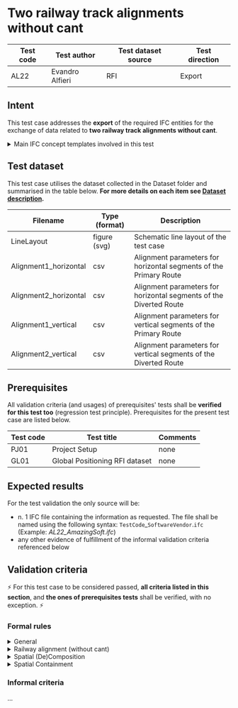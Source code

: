 # Two railway track alignments without cant

| Test code | Test author     | Test dataset source | Test direction |
|-----------|-----------------|---------------------|----------------|
| AL22      | Evandro Alfieri | RFI                 | Export         |



## Intent

This test case addresses the **export** of the required IFC entities for the exchange of data related to **two railway track alignments without cant**.

<details><summary>Main IFC concept templates involved in this test</summary> 

- Project Global Positioning
- Alignment Layout
- Spatial Decomposition
- Spatial Containment
- Alignment Geometry
- Alignment Geometry Gradient
</details>





## Test dataset

This test case utilises the dataset collected in the Dataset folder and summarised in the table below. **For more details on each item see [Dataset description](Dataset/README.md).**

| Filename              | Type (format) | Description                                                        |
|-----------------------|---------------|--------------------------------------------------------------------|
| LineLayout            | figure (svg)  | Schematic line layout of the test case                             |
| Alignment1_horizontal | csv           | Alignment parameters for horizontal segments of the Primary Route  |
| Alignment2_horizontal | csv           | Alignment parameters for horizontal segments of the Diverted Route |
| Alignment1_vertical   | csv           | Alignment parameters for vertical segments of the Primary Route    |
| Alignment2_vertical   | csv           | Alignment parameters for vertical segments of the Diverted Route   |




## Prerequisites

All validation criteria (and usages) of prerequisites' tests shall be **verified for this test too** (regression test principle). Prerequisites for the present test case are listed below.

| Test code | Test title                     | Comments |
|-----------|--------------------------------|----------|
| PJ01      | Project Setup                  | none     |
| GL01      | Global Positioning RFI dataset | none     |




## Expected results

For the test validation the only source will be:

- n. 1 IFC file containing the information as requested. The file shall be named using the following syntax: `TestCode`_`SoftwareVendor`.`ifc` (Example: *AL22_AmazingSoft.ifc*)
- any other evidence of fulfillment of the informal validation criteria referenced below




## Validation criteria
:zap: For this test case to be considered passed, **all criteria listed in this section**, and **the ones of prerequisites tests** shall be verified, with no exception. :zap:

### Formal rules

<details><summary>General</summary>

| **RULE ID** | **CRITERIA**                                                      | **VALUE [examples]**  |
|-------------|-------------------------------------------------------------------|-----------------------|
| GENE_00     | All validation criteria of precondition's tests shall be verified |                       |
| GENE_01     | All requested entities (and attributes) exist in file             | As per Entities Table |

#### Entities Table

| **Element**            | **Attribute**   | **Value**                                               | **Notes** |
|------------------------|-----------------|---------------------------------------------------------|-----------|
| IfcAlignment           | Name            | Alignment 1_Primary route                               |           |
|                        | ObjectType      | Railway track alignment                                 |           |
|                        | PredefinedType  | USERDEFINED                                             |           |
| IfcAlignment           | Name            | Alignment 2_Diverted route                              |           |
|                        | ObjectType      | Railway track alignment                                 |           |
|                        | PredefinedType  | USERDEFINED                                             |           |
| IfcAlignmentHorizontal | Name            | AH1                                                     |           |
| IfcAlignmentVertical   | Name            | AV1                                                     |           |
| IfcAlignmentHorizontal | Name            | AH2                                                     |           |
| IfcAlignmentVertical   | Name            | AV2                                                     |           |
| IfcSite                | Name            | Sito                                                    |           |
|                        | Description     | 'One of the many sites that can be present in the file' |           |
| IfcRailway             | Name            | LO1336                                                  |           |
|                        | Description     | Foligno                                                 |           |
|                        | ObjectType      | Località                                                |           |
|                        | PredefinedType  | USERDEFINED                                             |           |
|                        | CompositionType | ELEMENT                                                 |           |

</details>




<details><summary>Railway alignment (without cant)</summary>

> **Acceptance criteria**: For the **Railway alignment (without cant)** capability, the validation procedure must verify that **all** the following validation criteria are satisfied.

| **RULE ID** | **CRITERIA**                                                    | **VALUE [examples]**                           |
|-------------|-----------------------------------------------------------------|------------------------------------------------|
| SITE_00     | All IfcAlignment shall always be contained in an IfcSite        |                                                |
| ALIG_00     | Alignment layout structure is verified                          | See steps                                      |
| ALIG_01     | Number of alignments contained in file                          | [2]                                            |
| ALIG_02     | Parameters of alignment segments are verified                   | As per Alignment Table                         |
| ALIG_03     | Alignment geometric compliance is verified                      | As per Alignment geometric compliance document |
| DIST_02     | Required precision for length of alignment's segments           | [0,0001] or [1.E-4]                            |
| ANGL_02     | Required precision for angles and slope of alignment's segments | [0,000001] or [1.E-6]                          |


<details><summary>ALIG_00 steps</summary>

| **STEP ID** | **STEP**                                                                                                                                           |
|-------------|----------------------------------------------------------------------------------------------------------------------------------------------------|
| ALIG_00.1   | Each IfcAlignment must nest exactly 1 IfcAlignmentHorizontal                                                                                       |
| ALIG_00.2   | Each IfcAlignment must nest at most 1 IfcAlignmentVertical                                                                                         |
| ALIG_00.3   | Each IfcAlignment must nest exactly 1 IfcAlignmentVertical                                                                                         |
| ALIG_00.6   | Each IfcAlignmentHorizontal must be nested only by 1 IfcAlignment                                                                                  |
| ALIG_00.7   | Each IfcAlignmentVertical must be nested only by 1 IfcAlignment                                                                                    |
| ALIG_00.9   | Each IfcAlignment must nest only the following entities: IfcAlignmentHorizontal, IfcAlignmentVertical, IfcAlignmentCant, IfcReferent, IfcAlignment |
| ALIG_00.10  | Each IfcAlignmentHorizontal nests a list of IfcAlignmentSegment, each of which has DesignParameters typed as IfcAlignmentHorizontalSegment         |
| ALIG_00.11  | Each IfcAlignmentVertical nests a list of IfcAlignmentSegment, each of which has DesignParameters typed as IfcAlignmentVerticalSegment             |

</details>

<details><summary>Details for DIST_02 and ANGL_02</summary>

Precision for length (DIST_002) applies to the values of the following attributes:
- `IfcAlignmentHorizontalSegment`.StartPoint
- `IfcAlignmentHorizontalSegment`.SegmentLength
- `IfcAlignmentVerticalSegment`.StartDistAlong
- `IfcAlignmentVerticalSegment`.HorizontalLength
- `IfcAlignmentCantSegment`.StartDistAlong
- `IfcAlignmentCantSegment`.HorizontalLength

Precision for angles and slope (ANGL_002) applies to the values of the following attributes:
- `IfcAlignmentHorizontalSegment`.StartDirection

</details>
</details>




<details><summary>Spatial (De)Composition</summary>

| **RULE ID** | **CRITERIA**                      | **VALUE [examples]**                 |
|-------------|-----------------------------------|--------------------------------------|
| SDEC_01     | Spatial decomposition is verified | As per Spatial (De)Composition Table |

> **Acceptance criteria**: For the **Spatial decomposition** capability, the validation procedure must verify that a Parent Element of the requested type aggregates (via `IfcRelAggregates`) exactly a given number of Child Elements of the requested type, no more and no less.

<details><summary>SDEC_01 details: Spatial decomposition is verified</summary>

> - Given a set of elements taken from the [Spatial (De)Composition Table](#Spatial-(De)Composition-Table)
> - Then the Parent Element, and optionally the Parent Element Type, exists
> - And the Parent Element must aggregate at least a number within [MinSize..MaxSize] of the requested Child Element

</details>

#### Spatial (De)Composition Table

| **Parent Element** | **Parent Element Type** | **Parent Element Name** | **MinSize** | **MaxSize** | **Child Element** | **Child Element Type** | **Child Element Name** |
|--------------------|-------------------------|-------------------------|-------------|-------------|-------------------|------------------------|------------------------|
| IfcProject         |                         | IFC4.3AbRV Project      | 1           | 1           | IfcSite           |                        | Sito                   |
| IfcSite            |                         | Sito                    | 1           | 1           | IfcRailway        |                        | LO1336                 |

**Bullet point example**:
- IfcProject *(Name: IFC4.3AbRV Project)*
  - IfcSite *(Name: Sito)*
    - IfcRailway *(Name: LO1336)*

</details>




<details><summary>Spatial Containment</summary>

| **RULE ID** | **CRITERIA**                    | **VALUE [examples]**             |
|-------------|---------------------------------|----------------------------------|
| SCON_01     | Spatial containment is verified | As per Spatial Containment Table |

> **Acceptance criteria**: For the **Spatial containment** capability, the validation procedure must verify that a Spatial Element of the requested type contains (via `IfcRelContainedInSpatialStructure`) exactly a given number of Elements of the requested type, no more and no less.

<details><summary>SCON_01 details: Spatial containment is verified</summary>

> - Given a set of elements taken from the [Spatial Containment Table](#Spatial-Containment-Table)
> - Then the Spatial Element, and optionally the Spatial Element Type, exists
> - And the Spatial Element must contain at least a number within [MinSize..MaxSize] of the requested Element

</details>

#### Spatial Containment Table

| **Spatial Element** | **Spatial Element Type** | **MinSize** | **MaxSize** | **Element**     | **Element Type**        |
|---------------------|--------------------------|-------------|-------------|-----------------|-------------------------|
| IfcSite             |                          | 2           | 2           | IfcAlignment    | Railway track alignment |

**Bullet point example**:

- IfcProject *(Name: IFC4.3AbRV Project)*
  - IfcSite *(Name: Sito)*
    - `IfcAlignment` *(Name: Alignment 1_Primary route)*
    - `IfcAlignment` *(Name: Alignment 2_Diverted route)*
    - IfcRailway *(Name: LO1336)*

</details>


### Informal criteria

...
